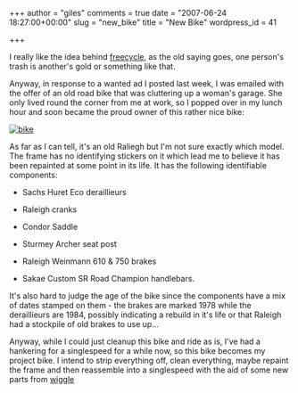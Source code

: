 +++
author = "giles"
comments = true
date = "2007-06-24 18:27:00+00:00"
slug = "new_bike"
title = "New Bike"
wordpress_id = 41

+++

I really like the idea behind [freecycle](http://www.freecycle.org/), as the old saying goes, one person's trash is another's gold or something like that.

Anyway, in response to a wanted ad I posted last week, I was emailed with the offer of an old road bike that was cluttering up a woman's garage. She only lived round the corner from me at work, so I popped over in my lunch hour and soon became the proud owner of this rather nice bike:

[![bike](http://farm2.static.flickr.com/1347/637975719_c0649d1f65_m.jpg)](http://www.flickr.com/photos/gpaterson/637975719/)

As far as I can tell, it's an old Raliegh but I'm not sure exactly which model. The frame has no identifying stickers on it which lead me to believe it has been repainted at some point in its life. It has the following identifiable components:



	
  * Sachs Huret Eco deraillieurs

	
  * Raleigh cranks

	
  * Condor Saddle

	
  * Sturmey Archer seat post

	
  * Raleigh Weinmann 610 & 750 brakes

	
  * Sakae Custom SR Road Champion handlebars.


It's also hard to judge the age of the bike since the components have a mix of dates stamped on them - the brakes are marked 1978 while the deraillieurs are 1984, possibly indicating a rebuild in it's life or that Raleigh had a stockpile of old brakes to use up...

Anyway, while I could just cleanup this bike and ride as is, I've had a hankering for a singlespeed for a while now, so this bike becomes my project bike. I intend to strip everything off, clean everything, maybe repaint the frame and then reassemble into a singlespeed with the aid of some new parts from [wiggle](http://www.wiggle.co.uk/)
